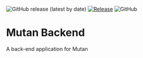 ![GitHub release (latest by date)](https://img.shields.io/github/v/release/mutan-app/mutan-backend)
[![Release](https://github.com/mutan-app/mutan-backend/actions/workflows/release.yml/badge.svg)](https://github.com/mutan-app/mutan-backend/actions/workflows/release.yml)
![GitHub](https://img.shields.io/github/license/mutan-app/mutan-backend)

# Mutan Backend

A back-end application for Mutan
